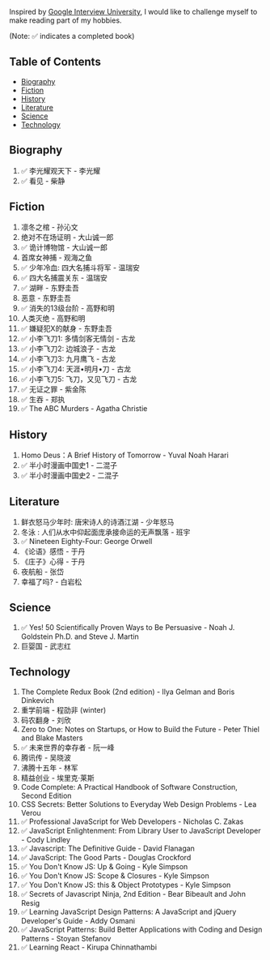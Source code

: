 Inspired by [Google Interview University](https://github.com/jwasham/google-interview-university/blob/master/README.md), I would like to challenge myself to make reading part of my hobbies. 

(Note: :white_check_mark: indicates a completed book)

## Table of Contents

- [Biography](#biography)
- [Fiction](#fiction)
- [History](#history)
- [Literature](#literature)
- [Science](#science)
- [Technology](#technology)

## Biography
1. :white_check_mark: 李光耀观天下 - 李光耀
1. :white_check_mark: 看见 - 柴静

## Fiction
1. 凛冬之棺 - 孙沁文
1. 绝对不在场证明 - 大山诚一郎
1. :white_check_mark: 诡计博物馆 - 大山诚一郎
1. 首席女神捕 - 观海之鱼
1. :white_check_mark: 少年冷血: 四大名捕斗将军 - 温瑞安
1. :white_check_mark: 四大名捕震关东 - 温瑞安
1. :white_check_mark: 湖畔 - 东野圭吾
1. 恶意 - 东野圭吾
1. :white_check_mark: 消失的13级台阶 - 高野和明
1. 人类灭绝 - 高野和明
1. :white_check_mark: 嫌疑犯X的献身 - 东野圭吾
1. :white_check_mark: 小李飞刀1: 多情剑客无情剑 - 古龙
1. :white_check_mark: 小李飞刀2: 边城浪子 - 古龙
1. :white_check_mark: 小李飞刀3: 九月鹰飞 - 古龙
1. :white_check_mark: 小李飞刀4: 天涯•明月•刀 - 古龙
1. :white_check_mark: 小李飞刀5: 飞刀，又见飞刀 - 古龙
1. :white_check_mark: 无证之罪 - 紫金陈
1. :white_check_mark: 生吞 - 郑执
1. :white_check_mark: The ABC Murders - Agatha Christie

## History
1. Homo Deus：A Brief History of Tomorrow - Yuval Noah Harari
1. :white_check_mark: 半小时漫画中国史1 - 二混子
1. :white_check_mark: 半小时漫画中国史2 - 二混子

## Literature
1. 鲜衣怒马少年时: 唐宋诗人的诗酒江湖 - 少年怒马
1. 冬泳 : 人们从水中仰起面庞承接命运的无声飘落 - 班宇
1. :white_check_mark: Nineteen Eighty-Four: George Orwell
1. 《论语》感悟 - 于丹
1. 《庄子》心得 - 于丹
1. 夜航船 - 张岱
1. 幸福了吗? - 白岩松

## Science
1. :white_check_mark: Yes! 50 Scientifically Proven Ways to Be Persuasive - Noah J. Goldstein Ph.D. and Steve J. Martin
1. 巨婴国 - 武志红

## Technology
1. The Complete Redux Book (2nd edition) - Ilya Gelman and Boris Dinkevich
1. 重学前端 - 程劭非 (winter)
1. 码农翻身 - 刘欣
1. Zero to One: Notes on Startups, or How to Build the Future - Peter Thiel and Blake Masters
1. :white_check_mark: 未来世界的幸存者 - 阮一峰
1. 腾讯传 - 吴晓波
1. 沸腾十五年 - 林军
1. 精益创业 - 埃里克·莱斯
1. Code Complete: A Practical Handbook of Software Construction, Second Edition
1. CSS Secrets: Better Solutions to Everyday Web Design Problems - Lea Verou
1. :white_check_mark: Professional JavaScript for Web Developers - Nicholas C. Zakas
1. :white_check_mark: JavaScript Enlightenment: From Library User to JavaScript Developer - Cody Lindley
1. :white_check_mark: Javascript: The Definitive Guide - David Flanagan
1. :white_check_mark: JavaScript: The Good Parts - Douglas Crockford
1. :white_check_mark: You Don't Know JS: Up & Going - Kyle Simpson
1. :white_check_mark: You Don't Know JS: Scope & Closures - Kyle Simpson
1. :white_check_mark: You Don't Know JS: this & Object Prototypes - Kyle Simpson
1. :white_check_mark: Secrets of Javascript Ninja, 2nd Edition - Bear Bibeault and John Resig
1. :white_check_mark: Learning JavaScript Design Patterns: A JavaScript and jQuery Developer's Guide - Addy Osmani
1. :white_check_mark: JavaScript Patterns: Build Better Applications with Coding and Design Patterns - Stoyan Stefanov
1. :white_check_mark: Learning React - Kirupa Chinnathambi
